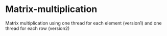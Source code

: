# Matrix-multiplication
Matrix multiplication  using one thread for each element (version1) and  one thread for each row (version2) 

